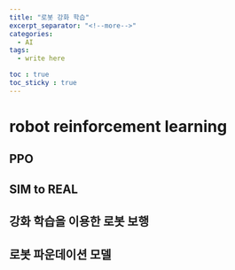 ```yaml
---
title: "로봇 강화 학습"
excerpt_separator: "<!--more-->"
categories:
  - AI
tags:
  - write here

toc : true
toc_sticky : true
---
```


# robot reinforcement learning

## PPO
## SIM to REAL
## 강화 학습을 이용한 로봇 보행
## 로봇 파운데이션 모델
